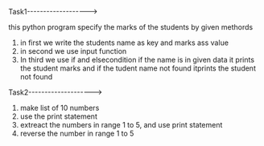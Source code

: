 Task1------------------->

this python program specify the marks of the students by given methords

1. in first we write the students name as key and marks ass value
2. in second we use input function
3. In third we use if and elsecondition if the name is in given data it prints the student marks and if the tudent name not found itprints the student not found


Task2-------------------->

1. make list of 10 numbers
2. use the print statement
3. extreact the numbers in range 1 to 5, and use print statement
4. reverse the number in range 1 to 5  
